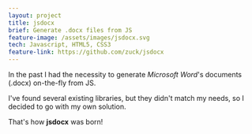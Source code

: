 ```yaml
---
layout: project
title: jsdocx
brief: Generate .docx files from JS
feature-image: /assets/images/jsdocx.svg
tech: Javascript, HTML5, CSS3
feature-link: https://github.com/zuck/jsdocx
---
```


In the past I had the necessity to generate *Microsoft Word*'s documents (.docx) on-the-fly from JS.

I've found several existing libraries, but they didn't match my needs, so I decided to go with my own solution.

That's how **jsdocx** was born!
